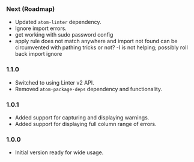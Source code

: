 ### Next (Roadmap)
- Updated `atom-linter` dependency.
- Ignore import errors.
- get working with sudo password config
- apply rule does not match anywhere and import not found can be circumvented with pathing tricks or not? -I is not helping; possibly roll back import ignore

### 1.1.0
- Switched to using Linter v2 API.
- Removed `atom-package-deps` dependency and functionality.

### 1.0.1
- Added support for capturing and displaying warnings.
- Added support for displaying full column range of errors.

### 1.0.0
- Initial version ready for wide usage.
